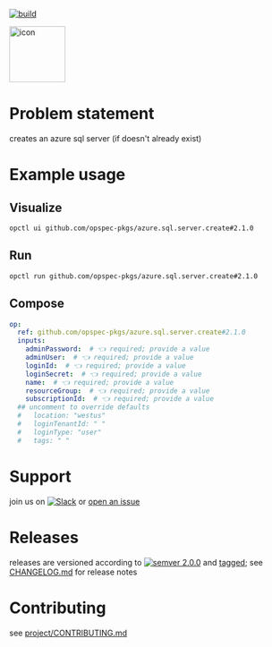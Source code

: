 [![build](https://github.com/opspec-pkgs/azure.sql.server.create/actions/workflows/build.yml/badge.svg)](https://github.com/opspec-pkgs/azure.sql.server.create/actions/workflows/build.yml)


<img src="icon.svg" alt="icon" height="100px">

# Problem statement

creates an azure sql server (if doesn't already exist)

# Example usage

## Visualize

```shell
opctl ui github.com/opspec-pkgs/azure.sql.server.create#2.1.0
```

## Run

```
opctl run github.com/opspec-pkgs/azure.sql.server.create#2.1.0
```

## Compose

```yaml
op:
  ref: github.com/opspec-pkgs/azure.sql.server.create#2.1.0
  inputs:
    adminPassword:  # 👈 required; provide a value
    adminUser:  # 👈 required; provide a value
    loginId:  # 👈 required; provide a value
    loginSecret:  # 👈 required; provide a value
    name:  # 👈 required; provide a value
    resourceGroup:  # 👈 required; provide a value
    subscriptionId:  # 👈 required; provide a value
  ## uncomment to override defaults
  #   location: "westus"
  #   loginTenantId: " "
  #   loginType: "user"
  #   tags: " "
```

# Support

join us on
[![Slack](https://img.shields.io/badge/slack-opctl-E01563.svg)](https://join.slack.com/t/opctl/shared_invite/zt-51zodvjn-Ul_UXfkhqYLWZPQTvNPp5w)
or
[open an issue](https://github.com/opspec-pkgs/azure.sql.server.create/issues)

# Releases

releases are versioned according to
[![semver 2.0.0](https://img.shields.io/badge/semver-2.0.0-brightgreen.svg)](http://semver.org/spec/v2.0.0.html)
and [tagged](https://git-scm.com/book/en/v2/Git-Basics-Tagging); see
[CHANGELOG.md](CHANGELOG.md) for release notes

# Contributing

see
[project/CONTRIBUTING.md](https://github.com/opspec-pkgs/project/blob/main/CONTRIBUTING.md)
